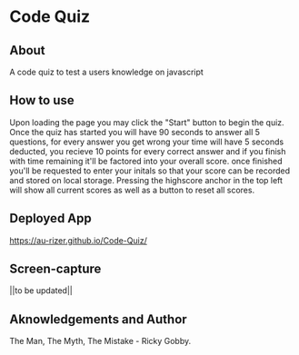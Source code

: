 # Code Quiz
## About
A code quiz to test a users knowledge on javascript

## How to use
Upon loading the page you may click the "Start" button to begin the quiz. Once the quiz has started you will have 90 seconds to answer all 5 questions, for every answer you get wrong your time will have 5 seconds deducted, you recieve 10 points for every correct answer and if you finish with time remaining it'll be factored into your overall score. once finished you'll be requested to enter your initals so that your score can be recorded and stored on local storage. Pressing the highscore anchor in the top left will show all current scores as well as a button to reset all scores.
## Deployed App
https://au-rizer.github.io/Code-Quiz/
## Screen-capture
||to be updated||
## Aknowledgements and Author
The Man, The Myth, The Mistake - Ricky Gobby.